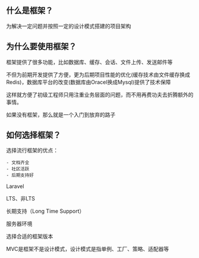 ## 什么是框架？

为解决一定问题并按照一定的设计模式搭建的项目架构



## 为什么要使用框架？

框架提供了很多功能，比如数据库、缓存、会话、文件上传、发送邮件等

不但为前期开发提供了方便，更为后期项目性能的优化(缓存技术由文件缓存换成Redis)，数据库平台的改变(数据库由Oracel换成Mysql)提供了技术保障

这样就方便了初级工程师只用注重业务层面的问题，而不用再费功夫去折腾额外的事情。

如果没有框架，那么就是一个入门到放弃的路子



## 如何选择框架？

选择流行框架的优点：

	- 文档齐全
	- 社区活跃
	- 后期支持好



Laravel

LTS、非LTS

长期支持（Long Time Support）



服务器环境

选择合适的框架版本

MVC是框架不是设计模式，设计模式是指单例、工厂、策略、适配器等